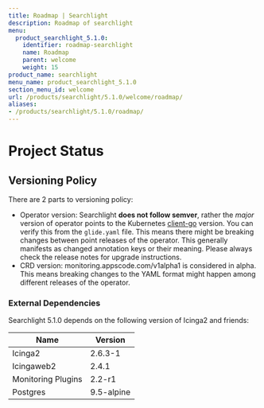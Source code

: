 ```yaml
---
title: Roadmap | Searchlight
description: Roadmap of searchlight
menu:
  product_searchlight_5.1.0:
    identifier: roadmap-searchlight
    name: Roadmap
    parent: welcome
    weight: 15
product_name: searchlight
menu_name: product_searchlight_5.1.0
section_menu_id: welcome
url: /products/searchlight/5.1.0/welcome/roadmap/
aliases:
- /products/searchlight/5.1.0/roadmap/
---
```


# Project Status

## Versioning Policy
There are 2 parts to versioning policy:

 - Operator version: Searchlight __does not follow semver__, rather the _major_ version of operator points to the
Kubernetes [client-go](https://github.com/kubernetes/client-go#branches-and-tags) version.
You can verify this from the `glide.yaml` file. This means there might be breaking changes
between point releases of the operator. This generally manifests as changed annotation keys or their meaning.
Please always check the release notes for upgrade instructions.
 - CRD version: monitoring.appscode.com/v1alpha1 is considered in alpha. This means breaking changes to the YAML format
might happen among different releases of the operator.

### External Dependencies
Searchlight 5.1.0 depends on the following version of Icinga2 and friends:

| Name                   | Version    |
|------------------------|------------|
| Icinga2                | 2.6.3-1    |
| Icingaweb2             | 2.4.1      |
| Monitoring Plugins     | 2.2-r1     |
| Postgres               | 9.5-alpine |
